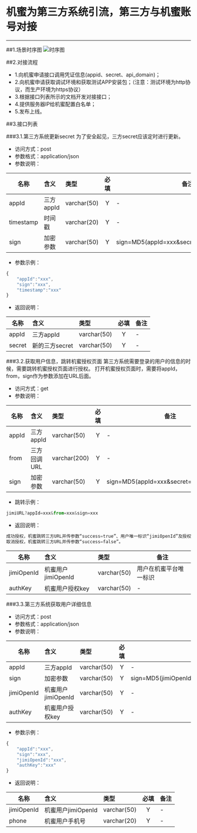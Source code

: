 # 机蜜为第三方系统引流，第三方与机蜜账号对接

---
##1.场景时序图
![时序图](https://file.zpmgo.com/api/download/temp/ZWFmMWJhZjgtYjI0ZC00MjJiLWFiMzctOTAyMDBmYTM1Nzg3LnBuZw==)

##2.对接流程
 - 1.向机蜜申请接口调用凭证信息(appid、secret、api_domain)；
 - 2.向机蜜申请获取调试环境和获取测试APP安装包；（注意：测试环境为http协议，而生产环境为https协议）
 - 3.根据接口列表所示的文档开发对接接口；
 - 4.提供服务器IP给机蜜配置白名单；
 - 5.发布上线。

##3.接口列表

###3.1.第三方系统更新secret
	为了安全起见，三方secret应该定时进行更新。

 - 访问方式：post
 - 参数格式：application/json
 - 参数说明：

|名称|含义|类型|必填|备注|
|----|:---|:---|:--:|--------|
|appId|三方appId|varchar(50)|Y|-|
|timestamp|时间戳|varchar(20)|Y|-|
|sign|加密参数|varchar(50)|Y|sign=MD5(appId=xxx&secret=xxx&timestamp=xxx)|

 - 参数示例：

```javascript
{
    "appId":"xxx",
    "sign":"xxx",
    "timestamp":"xxx"
}
```

 - 返回说明：

|名称|含义|类型|必填|备注|
|----|:---|:---|:--:|--------|
|appId|三方appId|varchar(50)|Y|-|
|secret|新的三方secret|varchar(50)|Y|-|

###3.2.获取用户信息，跳转机蜜授权页面
	第三方系统需要登录的用户的信息的时候，需要跳转机蜜授权页面进行授权。
	打开机蜜授权页面时，需要将appId，from，sign作为参数添加在URL后面。
	
 - 访问方式：get
 - 参数说明：

|名称|含义|类型|必填|备注|
|----|:---|:---|:--:|--------|
|appId|三方appId|varchar(50)|Y|-|
|from|三方回调URL|varchar(200)|Y|-|
|sign|加密参数|varchar(50)|Y|sign=MD5(appId=xxx&secret=xxx&from=xxx)|

 - 跳转示例：

```javascript
jimiURL?appId=xxx&from=xxx&sign=xxx
```

 - 返回说明：

```javascript
成功授权，机蜜跳转三方URL并传参数“success=true”、用户唯一标识“jimiOpenId”及授权“authKey”；
取消授权，机蜜跳转三方URL并传参数“success=false”。
```
|名称|含义|类型|备注|
|----|:---|:---|--------|
|jimiOpenId|机蜜用户jimiOpenId|varchar(50)|用户在机蜜平台唯一标识|
|authKey|机蜜用户授权key|varchar(50)|-|

###3.3.第三方系统获取用户详细信息

 - 访问方式：post
 - 参数格式：application/json
 - 参数说明：

|名称|含义|类型|必填|备注|
|----|:---|:---|:--:|--------|
|appId|三方appId|varchar(50)|Y|-|
|sign|加密参数|varchar(50)|Y|sign=MD5(jimiOpenId=xxx&authKey=xxx&appId=xxx&secret=xxx)|
|jimiOpenId|机蜜用户jimiOpenId|varchar(50)|Y|-|
|authKey|机蜜用户授权key|varchar(50)|Y|-|

 - 参数示例：

```javascript
{
    "appId":"xxx",
    "sign":"xxx",
    "jimiOpenId":"xxx",
    "authKey":"xxx"
}
```

 - 返回说明：

|名称|含义|类型|必填|备注|
|----|:---|:---|:--:|--------|
|jimiOpenId|机蜜用户jimiOpenId|varchar(50)|Y|-|
|phone|机蜜用户手机号|varchar(20)|Y|-|

